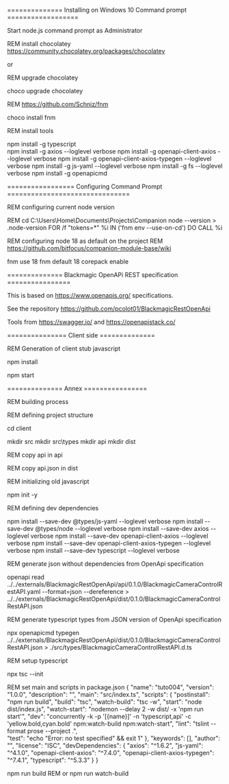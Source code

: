 ============== Installing on Windows 10 Command prompt ==================

Start node.js command prompt as Administrator


REM install chocolatey https://community.chocolatey.org/packages/chocolatey

or

REM upgrade chocolatey

choco upgrade chocolatey      



REM https://github.com/Schniz/fnm

choco install fnm


REM install tools

npm install -g typescript   
npm install -g axios --loglevel verbose
npm install -g openapi-client-axios --loglevel verbose
npm install -g openapi-client-axios-typegen --loglevel verbose
npm install -g js-yaml --loglevel verbose
npm install -g fs --loglevel verbose
npm install -g openapicmd 


================= Configuring Command Prompt ===============================

REM configuring current node version

REM cd C:\Users\Home\Documents\Projects\Companion
node --version > .node-version
FOR /f "tokens=*" %i IN ('fnm env --use-on-cd') DO CALL %i


REM configuring node 18 as default on the project
REM https://github.com/bitfocus/companion-module-base/wiki

fnm use 18
fnm default 18
corepack enable



============== Blackmagic OpenAPi REST specification ================

This is based on https://www.openapis.org/ specifications.

See the repository https://github.com/pcolot01/BlackmagicRestOpenApi

Tools from https://swagger.io/ and https://openapistack.co/



=============== Client side ==============

REM Generation of client stub javascript

npm install

npm start


============== Annex ================

REM building process

REM defining project structure

cd client

mkdir src
mkdir src\types
mkdir api
mkdir dist

REM copy api in api

REM copy api.json in dist

REM initializing old javascript

npm init -y


REM defining dev dependencies

npm install --save-dev @types/js-yaml --loglevel verbose
npm install --save-dev @types/node --loglevel verbose
npm install --save-dev axios --loglevel verbose
npm install --save-dev openapi-client-axios --loglevel verbose
npm install --save-dev openapi-client-axios-typegen --loglevel verbose
npm install --save-dev typescript --loglevel verbose 



REM generate json without dependencies from OpenApi specification

openapi read ../../externals/BlackmagicRestOpenApi/api/0.1.0/BlackmagicCameraControlRestAPI.yaml --format=json --dereference > ../../externals/BlackmagicRestOpenApi/dist/0.1.0/BlackmagicCameraControlRestAPI.json


REM generate typescript types from JSON version of OpenApi specification

npx openapicmd typegen ../../externals/BlackmagicRestOpenApi/dist/0.1.0/BlackmagicCameraControlRestAPI.json > ./src/types/BlackmagicCameraControlRestAPI.d.ts


REM setup typescript

npx tsc --init 


REM set main and scripts in package.json
{
  "name": "tuto004",
  "version": "1.0.0",
  "description": "",
  "main": "src/index.ts",
  "scripts": {
    "postinstall": "npm run build",
    "build": "tsc",
    "watch-build": "tsc -w",
    "start": "node dist/index.js",
    "watch-start": "nodemon --delay 2 -w dist/ -x 'npm run start'",
    "dev": "concurrently -k -p '[{name}]' -n 'typescript,api' -c 'yellow.bold,cyan.bold' npm:watch-build npm:watch-start",
    "lint": "tslint --format prose --project .",    
    "test": "echo \"Error: no test specified\" && exit 1"
  },
  "keywords": [],
  "author": "",
  "license": "ISC",
  "devDependencies": {
    "axios": "^1.6.2",
    "js-yaml": "^4.1.0",
    "openapi-client-axios": "^7.4.0",
    "openapi-client-axios-typegen": "^7.4.1",
    "typescript": "^5.3.3"
  }
}


npm run build
REM or npm run watch-build








